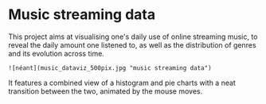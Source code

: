 # Music streaming data

This project aims at visualising one's daily use of online streaming music, to reveal the daily amount one listened to, as well as the distribution of genres and its evolution across time.

`![néant](music_dataviz_500pix.jpg "music streaming data")`


It features a combined view of a histogram and pie charts with a neat transition between the two, animated by the mouse moves.
